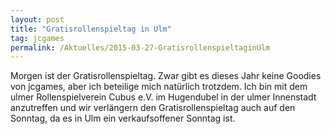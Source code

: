 ```yaml
---
layout: post
title: "Gratisrollenspieltag in Ulm"
tag: jcgames
permalink: /Aktuelles/2015-03-27-GratisrollenspieltaginUlm
---
```


Morgen ist der Gratisrollenspieltag. Zwar gibt es dieses Jahr keine Goodies von jcgames, aber ich beteilige mich natürlich trotzdem. Ich bin mit dem ulmer Rollenspielverein Cubus e.V. im Hugendubel in der ulmer Innenstadt anzutreffen und wir verlängern den Gratisrollenspieltag auch auf den Sonntag, da es in Ulm ein verkaufsoffener Sonntag ist.

<img alt="" src="{{ site.baseurl }}/assets/pics/jcgames/gallery/diverse/tn2/grt.png" />


